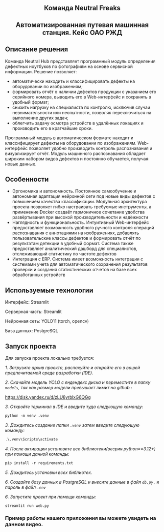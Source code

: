 
<p align="center">
     <H2 align="center">Команда Neutral Freaks</H2> 
    <H2 align="center">Автоматизированная путевая машинная станция. Кейс ОАО РЖД </H2> 
</p>

## Описание решения
Команда Neutral Hub представляет программный модуль определения дефектных ноутбуков по фотографиям на основе сервисной информации. Решение позволяет:
- автоматически находить и классифицировать дефекты на оборудовании по изображениям;
- формировать отчёт о наличии дефектов продукции с указанием его серийного номера, выводить его в Web-интерфейс и сохранять в удобный формат;
- снизить нагрузку на специалиста по контролю, исключив случаи невнимательности или неопытности, позволяя переключиться на выполнение других задач;
- облегчить задачу осмотра устройств в удалённых локациях и производить его в кратчайшие сроки.

Программный модуль в автоматическом формате находит и классифицирует дефекты на оборудовании по изображениям. Web-интерфейс позволяет удобно производить контроль распознавания и визуализирует отчёт. Модуль машинного распознавания обладает широким набором видов дефектов и постоянно обучается, получая новые данные.

## Особенности
- Эргономика и автономность. Постоянное самообучение и автономная адаптация нейронной сети под новые виды дефектов с повышением качества классификации. Модульная архитектура проекта позволяет гибко настраивать требуемые инструменты, а применение Docker создаёт гармоничное сочетание удобства развёртывания при высокой производительности и надёжности
-  Наглядность и функциональность. Интуитивный Web-интерфейс предоставляет возможность удобного ручного контроля операций распознавания с аннотациями на изображениях, добавлять пользовательские классы дефектов и формировать отчёт по результатам детекции в удобный формат. Система также предоставляет аналитический дашборд для специалистов, отслеживающий статистику по частоте дефектов
- Интеграция с ERP. Система имеет возможность интеграции с системами учета для автоматического сохранения результатов проверки и создания статистических отчетов на базе всех обработанных устройств


## Используемые технологии

Интерфейс: Streamlit

Серверная часть: Streamlit

Нейронная сеть: YOLO11 (torch, opencv)

База данных: PostgreSQL


## Запуск проекта

Для запуска проекта локально требуется:

*1. Загрузите архив проекта, распакуйте и откройте его в вашей предпочитаемой среде разработки (IDE).* 

*2. Скачайте модель YOLO с яндендекс диска и переместите в папку ``models``, так как размер модели превышает лимит на github :*

https://disk.yandex.ru/d/zLU8yrbIxG6QGg

*3. Откройте терминал в IDE и введите туда следующую команду:* 

```python
python -m venv .venv
```
*3. Дождитесь создание папки `.venv` затем введите следующую команду:*

```python
.\.venv\Scripts\activate
```
*4. После активации установите все библиотеки(весрия python==3.12+) при помощи данной команды:*

```python
pip install -r requirements.txt
```
*5. Дождитесь установки всех библиотек.*

*6. Создайте базу данных в PostgreSQL и внесите данные в файл ``db.py.`` и пароль в файл ``.env``*

*6. Запустите проект при помощи команды:*

```python
streamlit run web.py
```

### Пример работы нашего приложения вы можете увидеть на данном видео.






